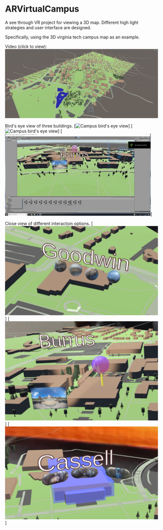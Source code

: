 # ARVirtualCampus
A see through VR project for viewing a 3D map. Different high light strategies and user interface are designed. 

Specifically, using the 3D virginia tech campus map as an example.

Video (click to view): 
[![Campus bird's eye view](/example/campus.png)](https://youtu.be/UaWrcQppyvY)

Bird's eye view of three buildings.
[![Campus bird's eye view](/example/giphy(1).gif)]
[![Campus bird's eye view](/example/giphy(2).gif)]
[![Campus bird's eye view](/example/giphy.gif)]

Close view of different interaction options.
[![Campus bird's eye view](/example/text_and_ball.png)]
[![Campus bird's eye view](/example/Pin_and_billboard.png)]
[![Campus bird's eye view](/example/Flash_and_button.png)]



